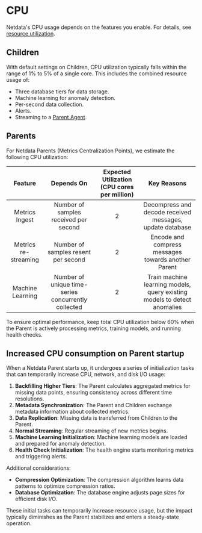 # CPU

Netdata's CPU usage depends on the features you enable. For details, see [resource utilization](/docs/netdata-agent/sizing-netdata-agents/README.md).

## Children

With default settings on Children, CPU utilization typically falls within the range of 1% to 5% of a single core. This includes the combined resource usage of:

- Three database tiers for data storage.
- Machine learning for anomaly detection.
- Per-second data collection.
- Alerts.
- Streaming to a [Parent Agent](/docs/observability-centralization-points/metrics-centralization-points/README.md).

## Parents

For Netdata Parents (Metrics Centralization Points), we estimate the following CPU utilization:

|       Feature        |                     Depends On                      |           Expected Utilization (CPU cores per million)           |                               Key Reasons                                |
|:--------------------:|:---------------------------------------------------:|:----------------------------------------------------------------:|:------------------------------------------------------------------------:|
|    Metrics Ingest    |        Number of samples received per second        |                                2                                 |         Decompress and decode received messages, update database         |
| Metrics re-streaming |         Number of samples resent per second         |                                2                                 |           Encode and compress messages towards another Parent            |
|   Machine Learning   | Number of unique time-series concurrently collected |                                2                                 | Train machine learning models, query existing models to detect anomalies |

To ensure optimal performance, keep total CPU utilization below 60% when the Parent is actively processing metrics, training models, and running health checks.

## Increased CPU consumption on Parent startup

When a Netdata Parent starts up, it undergoes a series of initialization tasks that can temporarily increase CPU, network, and disk I/O usage:

1. **Backfilling Higher Tiers**: The Parent calculates aggregated metrics for missing data points, ensuring consistency across different time resolutions.
2. **Metadata Synchronization**: The Parent and Children exchange metadata information about collected metrics.
3. **Data Replication**: Missing data is transferred from Children to the Parent.
4. **Normal Streaming**: Regular streaming of new metrics begins.
5. **Machine Learning Initialization**: Machine learning models are loaded and prepared for anomaly detection.
6. **Health Check Initialization**: The health engine starts monitoring metrics and triggering alerts.

Additional considerations:

- **Compression Optimization**: The compression algorithm learns data patterns to optimize compression ratios.
- **Database Optimization**: The database engine adjusts page sizes for efficient disk I/O.

These initial tasks can temporarily increase resource usage, but the impact typically diminishes as the Parent stabilizes and enters a steady-state operation.
